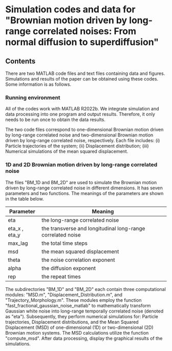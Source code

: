 # Simulation codes and data for "Brownian motion driven by long-range correlated noises: From normal diffusion to superdiffusion"

## Contents

There are two MATLAB code files and text files containing data and figures. Simulations and results of the paper can be obtained using these codes. Some information is as follows.

### Running environment

All of the codes work with MATLAB R2022b. We integrate simulation and data processing into one program and output results. Therefore, it only needs to be run once to obtain the data results.

The two code files correspond to one-dimensional Brownian motion driven by long-range correlated noise and two-dimensional Brownian motion driven by long-range correlated noise, respectively. Each file includes: (i) Particle trajectories of the system; (ii) Displacement distribution; (iii) Numerical simulations of the mean squared displacement.

### 1D and 2D Brownian motion driven by long-range correlated noise

The files "BM_1D and BM_2D" are used to simulate the Brownian motion driven by long-range correlated noise in different dimensions. It has seven parameters and two functions. The meanings of the parameters are shown in the table below.

| Parameter        | Meaning                                |
| ---------------- | -------------------------------------- |
| eta               | the long-range correlated noise  |
| eta_x , eta_y         | the transverse and longitudinal long-range correlated noise  |
| max_lag      | the total time steps                   |
| msd                | the mean squared displacement            |
| theta               | the noise correlation exponent    |
| alpha               | the diffusion exponent           |
| rep           | the repeat times                       |


The subdirectories "BM_1D" and "BM_2D" each contain three computational modules: "MSD.m", "Displacement_Distribution.m", and "Trajectory_Morphology.m". These modules employ the function "fast_fractional_gaussian_noise_matlab" to mathematically transform Gaussian white noise into long-range temporally correlated noise (denoted as "eta"). Subsequently, they perform numerical simulations for: Particle trajectories, Displacement distributions, and the Mean Squared Displacement (MSD) of one-dimensional (1D) or two-dimensional (2D) Brownian motion systems. The MSD calculations utilize the function "compute_msd". After data processing, display the graphical results of the simulations.